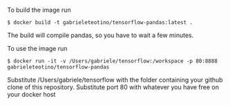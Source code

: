 To build the image run

	$ docker build -t gabrieleteotino/tensorflow-pandas:latest .

The build will compile pandas, so you have to wait a few minutes.


To use the image run

	$ docker run -it -v /Users/gabriele/tensorflow:/workspace -p 80:8888 gabrieleteotino/tensorflow-pandas

Substitute /Users/gabriele/tensorflow with the folder containing your github clone of this repository.
Substitute port 80 with whatever you have free on your docker host